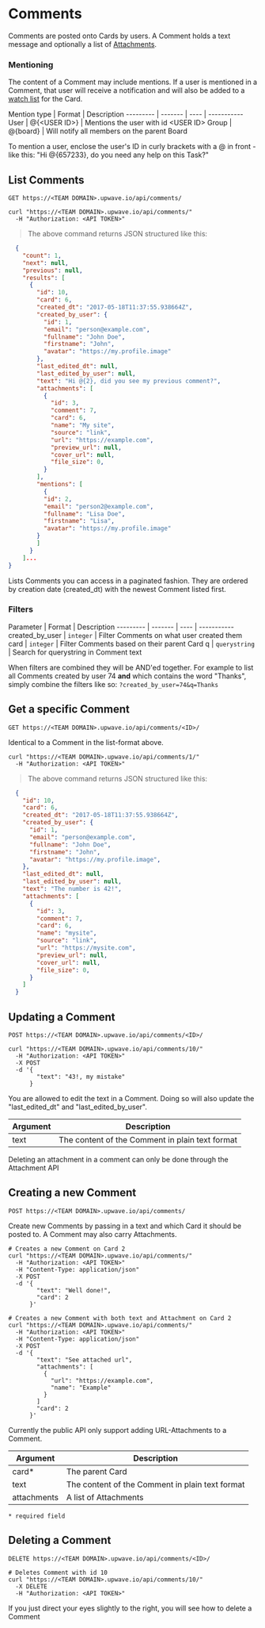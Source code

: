 # Comments

Comments are posted onto Cards by users.
A Comment holds a text message and optionally a list of [Attachments](#attachments).

### Mentioning

The content of a Comment may include mentions. If a user is mentioned in a Comment,
that user will receive a notification and will also be added to a [watch list](#cards) for the Card.

Mention type | Format | Description
--------- | ------- | ---- | -----------
User | @{\<USER ID\>} | Mentions the user with id \<USER ID\>
Group | @{board} | Will notify all members on the parent Board

<aside class="notice">To mention a user, enclose the user's ID in curly brackets with a @ in front - like this: "Hi @{657233}, do you need any help on this Task?"</aside>

## List Comments
`GET https://<TEAM DOMAIN>.upwave.io/api/comments/`

```shell
curl "https://<TEAM DOMAIN>.upwave.io/api/comments/"
  -H "Authorization: <API TOKEN>"
```

> The above command returns JSON structured like this:

```json
  {
    "count": 1,
    "next": null,
    "previous": null,
    "results": [
      {
        "id": 10,
        "card": 6,
        "created_dt": "2017-05-18T11:37:55.938664Z",
        "created_by_user": {
          "id": 1,
          "email": "person@example.com",
          "fullname": "John Doe",
          "firstname": "John",
          "avatar": "https://my.profile.image"
        },
        "last_edited_dt": null,
        "last_edited_by_user": null,
        "text": "Hi @{2}, did you see my previous comment?",
        "attachments": [
          {
            "id": 3,
            "comment": 7,
            "card": 6,
            "name": "My site",
            "source": "link",
            "url": "https://example.com",
            "preview_url": null,
            "cover_url": null,
            "file_size": 0,
          }
        ],
        "mentions": [
          {
          "id": 2,
          "email": "person2@example.com",
          "fullname": "Lisa Doe",
          "firstname": "Lisa",
          "avatar": "https://my.profile.image"
        }
        ]
      }
    ]...
}
```

Lists Comments you can access in a paginated fashion.
They are ordered by creation date (created_dt) with the newest Comment listed first.

### Filters

Parameter | Format | Description
--------- | ------- | ---- | -----------
created_by_user | `integer` | Filter Comments on what user created them
card | `integer` | Filter Comments based on their parent Card
q | `querystring` | Search for querystring in Comment text

When filters are combined they will be AND'ed together. For example to list all Comments created by user 74 **and** which contains the word "Thanks",
simply combine the filters like so: `?created_by_user=74&q=Thanks`

## Get a specific Comment
`GET https://<TEAM DOMAIN>.upwave.io/api/comments/<ID>/`

Identical to a Comment in the list-format above.

```shell
curl "https://<TEAM DOMAIN>.upwave.io/api/comments/1/"
  -H "Authorization: <API TOKEN>"
```

> The above command returns JSON structured like this:

```json
  {
    "id": 10,
    "card": 6,
    "created_dt": "2017-05-18T11:37:55.938664Z",
    "created_by_user": {
      "id": 1,
      "email": "person@example.com",
      "fullname": "John Doe",
      "firstname": "John",
      "avatar": "https://my.profile.image",
    },
    "last_edited_dt": null,
    "last_edited_by_user": null,
    "text": "The number is 42!",
    "attachments": [
      {
        "id": 3,
        "comment": 7,
        "card": 6,
        "name": "mysite",
        "source": "link",
        "url": "https://mysite.com",
        "preview_url": null,
        "cover_url": null,
        "file_size": 0,
      }
    ]
  }
```

## Updating a Comment
`POST https://<TEAM DOMAIN>.upwave.io/api/comments/<ID>/`

```shell
curl "https://<TEAM DOMAIN>.upwave.io/api/comments/10/"
  -H "Authorization: <API TOKEN>"
  -X POST
  -d '{
        "text": "43!, my mistake"
      }
```

You are allowed to edit the text in a Comment. Doing so will also update the "last_edited_dt" and "last_edited_by_user".

Argument | Description
-------- | -----------
text | The content of the Comment in plain text format

<aside class="notice">Deleting an attachment in a comment can only be done through the Attachment API</aside>


## Creating a new Comment
`POST https://<TEAM DOMAIN>.upwave.io/api/comments/`

Create new Comments by passing in a text and which Card it should be posted to.
A Comment may also carry Attachments.

```shell
# Creates a new Comment on Card 2
curl "https://<TEAM DOMAIN>.upwave.io/api/comments/"
  -H "Authorization: <API TOKEN>"
  -H "Content-Type: application/json"
  -X POST
  -d '{
        "text": "Well done!",
        "card": 2
      }'

# Creates a new Comment with both text and Attachment on Card 2
curl "https://<TEAM DOMAIN>.upwave.io/api/comments/"
  -H "Authorization: <API TOKEN>"
  -H "Content-Type: application/json"
  -X POST
  -d '{
        "text": "See attached url",
        "attachments": [
          {
            "url": "https://example.com",
            "name": "Example"
          }
        ]
        "card": 2
      }'
```

Currently the public API only support adding URL-Attachments to a Comment.

Argument | Description
-------- | -----------
card* | The parent Card
text | The content of the Comment in plain text format
attachments | A list of Attachments

`* required field`

## Deleting a Comment
`DELETE https://<TEAM DOMAIN>.upwave.io/api/comments/<ID>/`

```shell
# Deletes Comment with id 10
curl "https://<TEAM DOMAIN>.upwave.io/api/comments/10/"
  -X DELETE
  -H "Authorization: <API TOKEN>"
```
If you just direct your eyes slightly to the right, you will see how to delete a Comment

